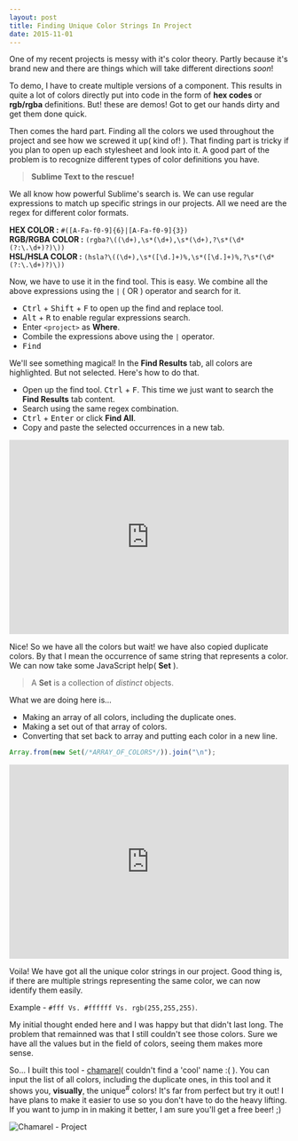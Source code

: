 ```yaml
---
layout: post
title: Finding Unique Color Strings In Project
date: 2015-11-01
---
```


One of my recent projects is messy with it's color theory. Partly because it's brand new and there are things which will take different directions _soon_!

To demo, I have to create multiple versions of a component. This results in quite a lot of colors directly put into code in the form of **hex codes** or **rgb/rgba** definitions. But! these are demos! Got to get our hands dirty and get them done quick.

Then comes the hard part. Finding all the colors we used throughout the project and see how we screwed it up( kind of! ). That finding part is tricky if you plan to open up each stylesheet and look into it. A good part of the problem is to recognize different types of color definitions you have.

> **Sublime Text to the rescue!**

We all know how powerful Sublime's search is. We can use regular expressions to match up specific strings in our projects. All we need are the regex for different color formats.

**HEX COLOR :** `#([A-Fa-f0-9]{6}|[A-Fa-f0-9]{3})`  
**RGB/RGBA COLOR :** `(rgba?\((\d+),\s*(\d+),\s*(\d+),?\s*(\d*(?:\.\d+)?)\))`  
**HSL/HSLA COLOR :** `(hsla?\((\d+),\s*([\d.]+)%,\s*([\d.]+)%,?\s*(\d*(?:\.\d+)?)\))`

Now, we have to use it in the find tool. This is easy. We combine all the above expressions using the `|` ( OR ) operator and search for it.

- <kbd>Ctrl</kbd> + <kbd>Shift</kbd> + <kbd>F</kbd> to open up the find and replace tool.
- <kbd>Alt</kbd> + <kbd>R</kbd> to enable regular expressions search.
- Enter `<project>` as **Where**.
- Combile the expressions above using the `|` operator.
- <kbd>Find</kbd>

We'll see something magical! In the **Find Results** tab, all colors are highlighted. But not selected. Here's how to do that.

- Open up the find tool. <kbd>Ctrl</kbd> + <kbd>F</kbd>. This time we just want to search the **Find Results** tab content.
- Search using the same regex combination.
- <kbd>Ctrl</kbd> + <kbd>Enter</kbd> or click **Find All**.
- Copy and paste the selected occurrences in a new tab.

<iframe style="width:100%; height:350px" src="https://www.youtube.com/embed/9ZpdpmWjZck" frameborder="0" allowfullscreen></iframe>

Nice! So we have all the colors but wait! we have also copied duplicate colors. By that I mean the occurrence of same string that represents a color. We can now take some JavaScript help( **Set** ).

> A **Set** is a collection of _distinct_ objects.

What we are doing here is...

- Making an array of all colors, including the duplicate ones.
- Making a set out of that array of colors.
- Converting that set back to array and putting each color in a new line.

```javascript
Array.from(new Set(/*ARRAY_OF_COLORS*/)).join("\n");
```

<iframe style="width:100%; height:350px" src="https://www.youtube.com/embed/ERx2J3lfHlw" frameborder="0" allowfullscreen></iframe>

Voila! We have got all the unique color strings in our project. Good thing is, if there are multiple strings representing the same color, we can now identify them easily.

Example - `#fff Vs. #ffffff Vs. rgb(255,255,255)`.

My initial thought ended here and I was happy but that didn't last long. The problem that remainned was that I still couldn't see those colors. Sure we have all the values but in the field of colors, seeing them makes more sense.

So... I built this tool - [chamarel](http://praveenpuglia.com/chamarel)( couldn't find a 'cool' name :( ). You can input the list of all colors, including the duplicate ones, in this tool and it shows you, **visually**, the unique<sup>#</sup> colors! It's far from perfect but try it out! I have plans to make it easier to use so you don't have to do the heavy lifting. If you want to jump in in making it better, I am sure you'll get a free beer! ;)

![Chamarel - Project](../assets/images/2015/11/show-me-my-colors.png)
